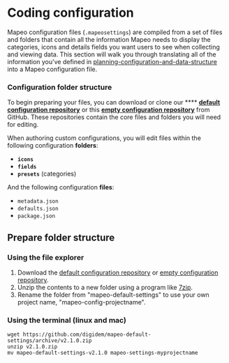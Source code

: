 # Coding configuration

Mapeo configuration files (`.mapeosettings`) are compiled from a set of files and folders that contain all the information Mapeo needs to display the categories, icons and details fields you want users to see when collecting and viewing data. This section will walk you through translating all of the information you've defined in [planning-configuration-and-data-structure](../planning-configuration-and-data-structure/ "mention") into a Mapeo configuration file.

### Configuration folder structure

To begin preparing your files, you can download or clone our **** [**default configuration repository**](https://github.com/digidem/mapeo-default-config) or this [**empty configuration repository**](https://github.com/digidem/empty-mapeo-config) from GitHub. These repositories contain the core files and folders you will need for editing.

When authoring custom configurations, you will edit files within the following configuration **folders**:

* **`icons`**
* **`fields`**
* **`presets`** (categories)

And the following configuration **files**:

* `metadata.json`
* `defaults.json`
* `package.json`

## Prepare folder structure

### Using the file explorer

1. Download the [default configuration repository](https://github.com/digidem/mapeo-default-config) or [empty configuration repository](https://github.com/digidem/empty-mapeo-config).
2. Unzip the contents to a new folder using a program like [7zip](https://www.7-zip.org).
3. Rename the folder from "mapeo-default-settings" to use your own project name, "mapeo-config-projectname".

### Using the terminal (linux and mac)

```
wget https://github.com/digidem/mapeo-default-settings/archive/v2.1.0.zip 
unzip v2.1.0.zip 
mv mapeo-default-settings-v2.1.0 mapeo-settings-myprojectname
```
